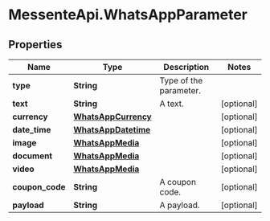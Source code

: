 # MessenteApi.WhatsAppParameter

## Properties
Name | Type | Description | Notes
------------ | ------------- | ------------- | -------------
**type** | **String** | Type of the parameter. | 
**text** | **String** | A text. | [optional] 
**currency** | [**WhatsAppCurrency**](WhatsAppCurrency.md) |  | [optional] 
**date_time** | [**WhatsAppDatetime**](WhatsAppDatetime.md) |  | [optional] 
**image** | [**WhatsAppMedia**](WhatsAppMedia.md) |  | [optional] 
**document** | [**WhatsAppMedia**](WhatsAppMedia.md) |  | [optional] 
**video** | [**WhatsAppMedia**](WhatsAppMedia.md) |  | [optional] 
**coupon_code** | **String** | A coupon code. | [optional] 
**payload** | **String** | A payload. | [optional] 


